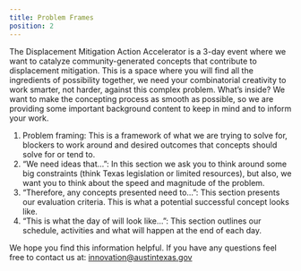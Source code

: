 ```yaml
---
title: Problem Frames
position: 2
---
```


The Displacement Mitigation Action Accelerator is a 3-day event where we want to catalyze community-generated concepts that contribute to displacement mitigation. This is a space where you will find all the ingredients of possibility together, we need your combinatorial creativity to work smarter, not harder, against this complex problem. 
What’s inside? 
We want to make the concepting process as smooth as possible, so we are providing some important background content to keep in mind and to inform your work. 
1. Problem framing: This is a framework of what we are trying to solve for, blockers to work around and desired outcomes that concepts should solve for or tend to. 
2. “We need ideas that…”: In this section we ask you to think around some big constraints (think Texas legislation or limited resources), but also, we want you to think about the speed and magnitude of the problem. 
3. “Therefore, any concepts presented need to…”: This section presents our evaluation criteria. This is what a potential successful concept looks like. 
4. “This is what the day of will look like…”: This section outlines our schedule, activities and what will happen at the end of each day. 

We hope you find this information helpful. If you have any questions feel free to contact us at: innovation@austintexas.gov 
